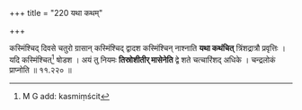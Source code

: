 +++
title = "220 यथा कथम्"

+++


कस्मिंश्चिद् दिवसे चतुरो ग्रासान् कस्मिंश्चिद् द्वादश कस्मिंश्चिन् नाश्नाति **यथा कथंचित्** त्रिंशद्रात्रौ प्रवृत्तिः । यदि कस्मिंश्चित्[^३४६] षोडश । अयं तु नियमः **तिस्रोशीतीर् मासेनेति** द्वे शते चत्चारिंशद् अधिके । चन्द्रलोकं प्राप्नोति ॥ ११.२२० ॥


[^३४६]:
     M G add: kasmiṃścit